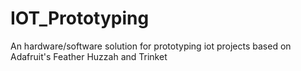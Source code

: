 # IOT_Prototyping
An hardware/software solution for prototyping iot projects based on Adafruit's Feather Huzzah and Trinket
